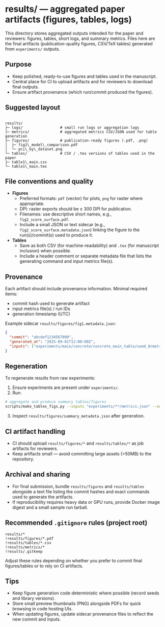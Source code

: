 # results/ — aggregated paper artifacts (figures, tables, logs)

This directory stores aggregated outputs intended for the paper and reviewers: figures, tables, short logs, and summary metrics. Files here are the final artifacts (publication-quality figures, CSV/TeX tables) generated from `experiments/` outputs.

## Purpose
- Keep polished, ready-to-use figures and tables used in the manuscript.
- Central place for CI to upload artifacts and for reviewers to download final outputs.
- Ensure artifact provenance (which run/commit produced the figures).

## Suggested layout
````

results/
├─ logs/                 # small run logs or aggregation logs
├─ metrics/              # aggregated metrics CSV/JSON used for table generation
├─ figures/              # publication-ready figures (.pdf, .png)
│  ├─ fig1\_model\_comparison.pdf
│  └─ pci\_by\_dataset.png
└─ tables/               # CSV / .tex versions of tables used in the paper
├─ table1\_main.csv
└─ table1\_main.tex

````

## File conventions and quality
- **Figures**
  - Preferred formats: `pdf` (vector) for plots, `png` for raster where appropriate.
  - DPI: raster exports should be ≥ 300 DPI for publication.
  - Filenames: use descriptive short names, e.g., `fig2_score_surface.pdf`.
  - Include a small JSON or text sidecar (e.g., `fig2_score_surface.metadata.json`) linking the figure to the run(s)/commit(s) used to produce it.
- **Tables**
  - Save as both CSV (for machine-readability) and `.tex` (for manuscript inclusion) when possible.
  - Include a header comment or separate metadata file that lists the generating command and input metrics file(s).

## Provenance
Each artifact should include provenance information. Minimal required items:
- commit hash used to generate artifact
- input metrics file(s) / run IDs
- generation timestamp (UTC)

Example sidecar `results/figures/fig1.metadata.json`:
```json
{
  "commit": "abcdef1234567890",
  "generated_at": "2025-09-01T12:00:00Z",
  "inputs": ["experiments/main/concrete/concrete_main_table/seed_0/metrics.json"]
}
````

## Regeneration

To regenerate results from raw experiments:

1. Ensure experiments are present under `experiments/`.
2. Run:

```bash
# aggregate and produce summary tables/figures
scripts/make_tables_figs.py --inputs "experiments/**/metrics.json" --out results/figures
```

3. Inspect `results/figures/summary_metadata.json` after generation.

## CI artifact handling

* CI should upload `results/figures/*` and `results/tables/*` as job artifacts for reviewers.
* Keep artifacts small — avoid committing large assets (>50MB) to the repository.

## Archival and sharing

* For final submission, bundle `results/figures` and `results/tables` alongside a text file listing the commit hashes and exact commands used to generate the artifacts.
* If reproducibility requires heavy data or GPU runs, provide Docker image digest and a small sample run tarball.

## Recommended `.gitignore` rules (project root)

```
results/*
!results/figures/*.pdf
!results/tables/*.csv
!results/metrics/*
!results/.gitkeep
```

Adjust these rules depending on whether you prefer to commit final figures/tables or to rely on CI artifacts.

## Tips

* Keep figure generation code deterministic where possible (record seeds and library versions).
* Store small preview thumbnails (PNG) alongside PDFs for quick browsing in code hosting UIs.
* When updating figures, update sidecar provenance files to reflect the new commit and inputs.
